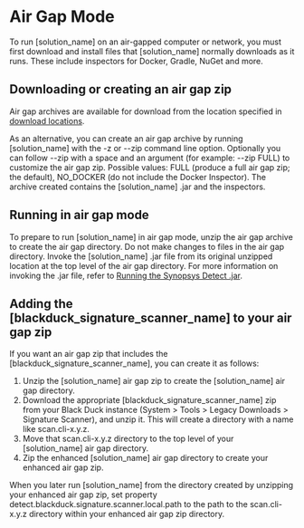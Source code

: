 # Air Gap Mode

To run [solution_name] on an air-gapped computer or network, you must first download and install
files that [solution_name] normally downloads as it runs. These include inspectors
for Docker, Gradle, NuGet and more.

## Downloading or creating an air gap zip

Air gap archives are available for download from the location specified in [download locations](downloadlocations.md).

As an alternative, you can create an air gap archive by running [solution_name] with the
-z or --zip command line option.
Optionally you can follow --zip with a space and an argument (for example: --zip FULL) to customize the air gap zip. Possible values: FULL (produce a full air gap zip; the default), NO_DOCKER (do not include the Docker Inspector).
The archive created contains the [solution_name] .jar and the inspectors.

## Running in air gap mode

To prepare to run [solution_name] in air gap mode, unzip the air gap archive to create the air gap directory.
Do not make changes to files in the air gap directory.
Invoke the [solution_name] .jar file from its original unzipped location at the top level of the air gap directory.
For more information on invoking the .jar file, refer to [Running the Synopsys Detect .jar](basics/runningjar.md).

## Adding the [blackduck_signature_scanner_name] to your air gap zip

If you want an air gap zip that includes the [blackduck_signature_scanner_name], you can create it as follows:

1. Unzip the [solution_name] air gap zip to create the [solution_name] air gap directory.
1. Download the appropriate [blackduck_signature_scanner_name] zip from your Black Duck instance (System > Tools > Legacy Downloads > Signature Scanner), and unzip it. This will create a directory with a name like scan.cli-x.y.z.
1. Move that scan.cli-x.y.z directory to the top level of your [solution_name] air gap directory.
1. Zip the enhanced [solution_name] air gap directory to create your enhanced air gap zip.

When you later run [solution_name] from the directory created by unzipping your enhanced air gap zip, set property detect.blackduck.signature.scanner.local.path to the path to the scan.cli-x.y.z directory within your enhanced air gap zip directory.

